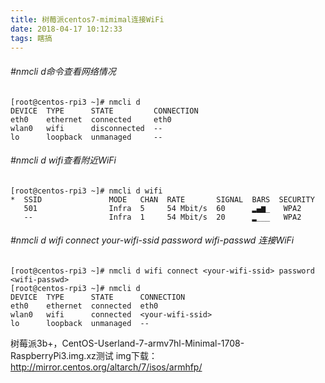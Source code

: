 ```yaml
---
title: 树莓派centos7-mimimal连接WiFi
date: 2018-04-17 10:12:33
tags: 瞎搞
---
```

###### #nmcli d命令查看网络情况

    [root@centos-rpi3 ~]# nmcli d
    DEVICE  TYPE      STATE         CONNECTION
    eth0    ethernet  connected     eth0
    wlan0   wifi      disconnected  --
    lo      loopback  unmanaged     --
    
###### #nmcli d wifi查看附近WiFi

    [root@centos-rpi3 ~]# nmcli d wifi
    *  SSID               MODE   CHAN  RATE       SIGNAL  BARS  SECURITY
       501                Infra  5     54 Mbit/s  60      ▂▄▆_   WPA2
       --                 Infra  1     54 Mbit/s  20      ▂___   WPA2 
       
###### #nmcli d wifi connect your-wifi-ssid password wifi-passwd 连接WiFi

    [root@centos-rpi3 ~]# nmcli d wifi connect <your-wifi-ssid> password <wifi-passwd>
    [root@centos-rpi3 ~]# nmcli d
    DEVICE  TYPE      STATE      CONNECTION 
    eth0    ethernet  connected  eth0       
    wlan0   wifi      connected  <your-wifi-ssid>    
    lo      loopback  unmanaged  --       
    
    

树莓派3b+，CentOS-Userland-7-armv7hl-Minimal-1708-RaspberryPi3.img.xz测试
img下载：http://mirror.centos.org/altarch/7/isos/armhfp/      



 

   